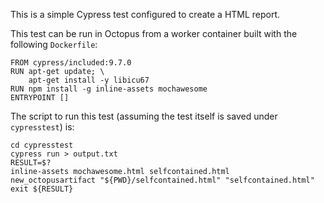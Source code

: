 This is a simple Cypress test configured to create a HTML report.

This test can be run in Octopus from a worker container built with the following `Dockerfile`:

```
FROM cypress/included:9.7.0
RUN apt-get update; \
    apt-get install -y libicu67
RUN npm install -g inline-assets mochawesome
ENTRYPOINT []
```

The script to run this test (assuming the test itself is saved under `cypresstest`) is:

```
cd cypresstest
cypress run > output.txt
RESULT=$?
inline-assets mochawesome.html selfcontained.html
new_octopusartifact "${PWD}/selfcontained.html" "selfcontained.html"
exit ${RESULT}
```
